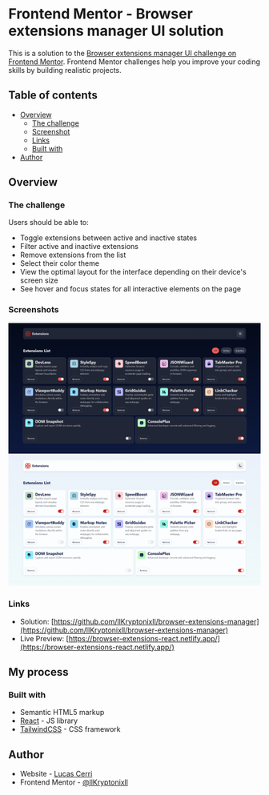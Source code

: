# Frontend Mentor - Browser extensions manager UI solution

This is a solution to the [Browser extensions manager UI challenge on Frontend Mentor](https://www.frontendmentor.io/challenges/browser-extension-manager-ui-yNZnOfsMAp). Frontend Mentor challenges help you improve your coding skills by building realistic projects.

## Table of contents

- [Overview](#overview)
  - [The challenge](#the-challenge)
  - [Screenshot](#screenshots)
  - [Links](#links)
  - [Built with](#built-with)
- [Author](#author)

## Overview

### The challenge

Users should be able to:

- Toggle extensions between active and inactive states
- Filter active and inactive extensions
- Remove extensions from the list
- Select their color theme
- View the optimal layout for the interface depending on their device's screen size
- See hover and focus states for all interactive elements on the page

### Screenshots

![1920px Dark Mode](./readme-screenshots/1920px-dark-mode.png)
![1920px Light Mode](./readme-screenshots/1920px-light-mode.png)

### Links

- Solution: [https://github.com/llKryptonixll/browser-extensions-manager](https://github.com/llKryptonixll/browser-extensions-manager)
- Live Preview: [https://browser-extensions-react.netlify.app/](https://browser-extensions-react.netlify.app/)

## My process

### Built with

- Semantic HTML5 markup
- [React](https://reactjs.org/) - JS library
- [TailwindCSS](https://tailwindcss.com/) - CSS framework

## Author

- Website - [Lucas Cerri](https://cerri-webdev.com/)
- Frontend Mentor - [@llKryptonixll](https://www.frontendmentor.io/profile/llKryptonixll)
